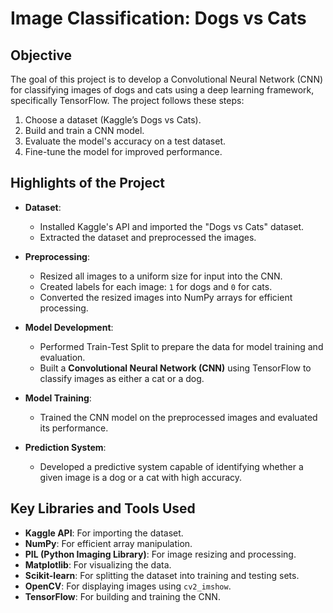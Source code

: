 # Image Classification: Dogs vs Cats

## Objective
The goal of this project is to develop a Convolutional Neural Network (CNN) for classifying images of dogs and cats using a deep learning framework, specifically TensorFlow. The project follows these steps:
1. Choose a dataset (Kaggle’s Dogs vs Cats).
2. Build and train a CNN model.
3. Evaluate the model's accuracy on a test dataset.
4. Fine-tune the model for improved performance.

## Highlights of the Project
- **Dataset**: 
  - Installed Kaggle's API and imported the "Dogs vs Cats" dataset.
  - Extracted the dataset and preprocessed the images.

- **Preprocessing**:
  - Resized all images to a uniform size for input into the CNN.
  - Created labels for each image: `1` for dogs and `0` for cats.
  - Converted the resized images into NumPy arrays for efficient processing.

- **Model Development**:
  - Performed Train-Test Split to prepare the data for model training and evaluation.
  - Built a **Convolutional Neural Network (CNN)** using TensorFlow to classify images as either a cat or a dog.

- **Model Training**:
  - Trained the CNN model on the preprocessed images and evaluated its performance.

- **Prediction System**:
  - Developed a predictive system capable of identifying whether a given image is a dog or a cat with high accuracy.

## Key Libraries and Tools Used
- **Kaggle API**: For importing the dataset.
- **NumPy**: For efficient array manipulation.
- **PIL (Python Imaging Library)**: For image resizing and processing.
- **Matplotlib**: For visualizing the data.
- **Scikit-learn**: For splitting the dataset into training and testing sets.
- **OpenCV**: For displaying images using `cv2_imshow`.
- **TensorFlow**: For building and training the CNN.


